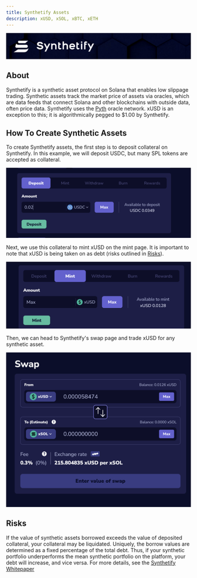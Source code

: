 ```yaml
---
title: Synthetify Assets
description: xUSD, xSOL, xBTC, xETH
---
```


![](/assets/assets/banner-synthetify.png)

## About

Synthetify is a synthetic asset protocol on Solana that enables low slippage trading. Synthetic assets track the market price of assets via oracles, which are data feeds that connect Solana and other blockchains with outside data, often price data. Synthetify uses the [Pyth](https://pyth.network) oracle network. xUSD is an exception to this; it is algorithmically pegged to $1.00 by Synthetify.

## How To Create Synthetic Assets

To create Synthetify assets, the first step is to deposit collateral on Synthetify. In this example, we will deposit USDC, but many SPL tokens are accepted as collateral.

![](/assets/assets/synthetify-deposit.png)

Next, we use this collateral to mint xUSD on the mint page. It is important to note that xUSD is being taken on as debt (risks outlined in [Risks](#risks)).

![](/assets/assets/synthetify-mint.png)

Then, we can head to Synthetify's swap page and trade xUSD for any synthetic asset.

![](/assets/assets/synthetify-swap.png)

## Risks

If the value of synthetic assets borrowed exceeds the value of deposited collateral, your collateral may be liquidated. Uniquely, the borrow values are determined as a fixed percentage of the total debt. Thus, if your synthetic portfolio underperforms the mean synthetic portfolio on the platform, your debt will increase, and vice versa. For more details, see the [Synthetify Whitepaper](https://synthetify.io/resources/synthetify-whitepaper.pdf)
